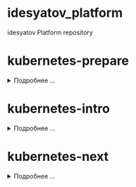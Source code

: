# idesyatov_platform
idesyatov Platform repository

# kubernetes-prepare
<details>
<summary>Подробнее ...</summary>

## Выполнено ДЗ № 1

* Организована структура

```sh
.github
├── PULL_REQUEST_TEMPLATE.md
├── auto_assign.yml
├── labeler.yml
└── workflows
 ├── auto-assign.yml
 ├── labeler.yml
 └── run-tests.yml
```
* Настройка локального окружения:
    + установка minikube
    + подключение k9s-cli
</details>

# kubernetes-intro
<details>
<summary>Подробнее ...</summary>

## Выполнено ДЗ № 2

 - [X] Основное ДЗ
 - [X] Задание со *

## В процессе сделано:

- Создан Dockerfile для nginx, который показывает статические файлы из директорий /app внутри контейнера
- Создан web-pod.yaml манифест для образа подготовленного в предыдущем пункте с дополнительным контейнером инициализации
- Создан frontend-pod.yaml который при запуске падает с логом что не найдены переменные окружения для приложения
- Создан frontend-pod-healthy.yaml манифест, который запускает frontend образ. В манифесте установлены значения переменных окружения (деректива env)

## Как запустить проект:

- Скачиваем репозиторий выполнив команду
```sh
mkdir -p ~/Dev/otus-kuber-2023-02/ && cd $_ && \
git clone git@github.com:otus-kuber-2023-02/idesyatov_platform.git && \
git checkout -b kubernetes-intro
```

- Запускаем pod выполнив команду
```sh
kubectl apply -f ./kubernetes-intro/web-pod.yaml
```

- Запускаем pod Выполнив команду
```sh
kubectl apply -f ./kubernetes-intro/frontend-pod-healthy.yaml
```

## Как проверить работоспособность:

### проверка web-pod.yaml
- Проверить что нужный pod web запустился
```sh
kubectl get pod web
```

- Выполнить проброс порта
```sh
kubectl port-forward --address 0.0.0.0 pod/web 8000:8000
```

- Перейти по ссылке http://localhost:8000/index.html

### проверка frontend-pod-healthy.yaml
- Проверить что нужный pod web запустился
```sh
kubectl get pod frontend
```
- Выполнить проброс порта
```sh
kubectl port-forward --address 0.0.0.0 pod/frontend 8080:8080
```

- Перейти по ссылке http://localhost:8080

## PR checklist:
- [ ] Выставлен label с темой домашнего задания
</details>

# kubernetes-next
<details>
<summary>Подробнее ...</summary>

# Выполнено ДЗ № 3

- [ ] Основное ДЗ
- [ ] Задание со *

## В процессе сделано:
- Пункт 1
- Пункт 2

## Как запустить проект:
- Например, запустить команду X в директории Y

## Как проверить работоспособность:
- Например, перейти по ссылке http://localhost:8080

## PR checklist:
- [ ] Выставлен label с темой домашнего задания

</details>